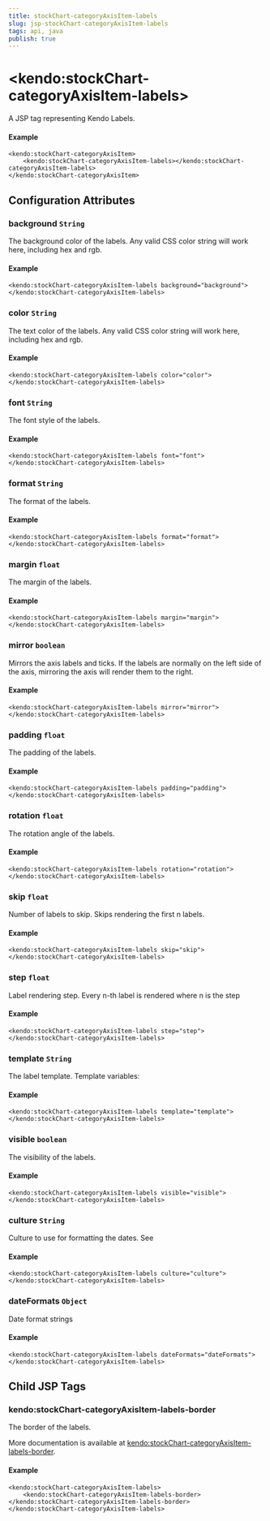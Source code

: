 ```yaml
---
title: stockChart-categoryAxisItem-labels
slug: jsp-stockChart-categoryAxisItem-labels
tags: api, java
publish: true
---
```


# \<kendo:stockChart-categoryAxisItem-labels\>
A JSP tag representing Kendo Labels.

#### Example
    <kendo:stockChart-categoryAxisItem>
        <kendo:stockChart-categoryAxisItem-labels></kendo:stockChart-categoryAxisItem-labels>
    </kendo:stockChart-categoryAxisItem>


## Configuration Attributes


### background `String`

The background color of the labels. Any valid CSS color string will work here, including hex and rgb.

#### Example
    <kendo:stockChart-categoryAxisItem-labels background="background">
    </kendo:stockChart-categoryAxisItem-labels>



### color `String`

The text color of the labels. Any valid CSS color string will work here, including hex and rgb.

#### Example
    <kendo:stockChart-categoryAxisItem-labels color="color">
    </kendo:stockChart-categoryAxisItem-labels>



### font `String`

The font style of the labels.

#### Example
    <kendo:stockChart-categoryAxisItem-labels font="font">
    </kendo:stockChart-categoryAxisItem-labels>



### format `String`

The format of the labels.

#### Example
    <kendo:stockChart-categoryAxisItem-labels format="format">
    </kendo:stockChart-categoryAxisItem-labels>



### margin `float`

The margin of the labels.

#### Example
    <kendo:stockChart-categoryAxisItem-labels margin="margin">
    </kendo:stockChart-categoryAxisItem-labels>



### mirror `boolean`

Mirrors the axis labels and ticks.
If the labels are normally on the left side of the axis,
mirroring the axis will render them to the right.

#### Example
    <kendo:stockChart-categoryAxisItem-labels mirror="mirror">
    </kendo:stockChart-categoryAxisItem-labels>



### padding `float`

The padding of the labels.

#### Example
    <kendo:stockChart-categoryAxisItem-labels padding="padding">
    </kendo:stockChart-categoryAxisItem-labels>



### rotation `float`

The rotation angle of the labels.

#### Example
    <kendo:stockChart-categoryAxisItem-labels rotation="rotation">
    </kendo:stockChart-categoryAxisItem-labels>



### skip `float`

Number of labels to skip.
Skips rendering the first n labels.

#### Example
    <kendo:stockChart-categoryAxisItem-labels skip="skip">
    </kendo:stockChart-categoryAxisItem-labels>



### step `float`

Label rendering step.
Every n-th label is rendered where n is the step

#### Example
    <kendo:stockChart-categoryAxisItem-labels step="step">
    </kendo:stockChart-categoryAxisItem-labels>



### template `String`

The label template.
Template variables:

#### Example
    <kendo:stockChart-categoryAxisItem-labels template="template">
    </kendo:stockChart-categoryAxisItem-labels>



### visible `boolean`

The visibility of the labels.

#### Example
    <kendo:stockChart-categoryAxisItem-labels visible="visible">
    </kendo:stockChart-categoryAxisItem-labels>



### culture `String`

Culture to use for formatting the dates. See

#### Example
    <kendo:stockChart-categoryAxisItem-labels culture="culture">
    </kendo:stockChart-categoryAxisItem-labels>



### dateFormats `Object`

Date format strings

#### Example
    <kendo:stockChart-categoryAxisItem-labels dateFormats="dateFormats">
    </kendo:stockChart-categoryAxisItem-labels>



## Child JSP Tags

### kendo:stockChart-categoryAxisItem-labels-border

The border of the labels.

More documentation is available at [kendo:stockChart-categoryAxisItem-labels-border](/api/wrappers/jsp/stockchart/categoryaxisitem-labels-border).

#### Example

    <kendo:stockChart-categoryAxisItem-labels>
        <kendo:stockChart-categoryAxisItem-labels-border></kendo:stockChart-categoryAxisItem-labels-border>
    </kendo:stockChart-categoryAxisItem-labels>
 

